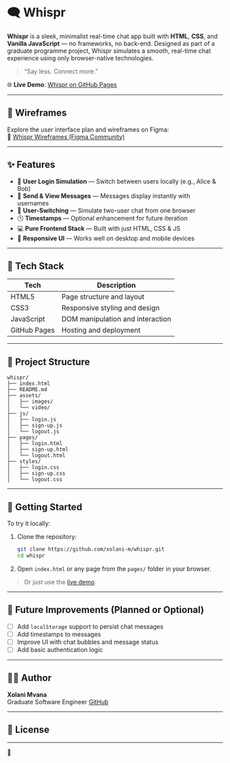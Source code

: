 # 🗨️ Whispr

**Whispr** is a sleek, minimalist real-time chat app built with **HTML**, **CSS**, and **Vanilla JavaScript** — no frameworks, no back-end. Designed as part of a graduate programme project, Whispr simulates a smooth, real-time chat experience using only browser-native technologies.

> “Say less. Connect more.”

🌐 **Live Demo**: [Whispr on GitHub Pages](https://xolani-m.github.io/whispr/)


---

## 📐 Wireframes

Explore the user interface plan and wireframes on Figma:  
🔗 [Whispr Wireframes (Figma Community)](https://www.figma.com/community/file/1506604130928254870)


---

## ✨ Features

- 👤 **User Login Simulation** — Switch between users locally (e.g., Alice & Bob)
- 💬 **Send & View Messages** — Messages display instantly with usernames
- 🧠 **User-Switching** — Simulate two-user chat from one browser
- 🕒 **Timestamps** — Optional enhancement for future iteration
- 💻 **Pure Frontend Stack** — Built with just HTML, CSS & JS
- 📱 **Responsive UI** — Works well on desktop and mobile devices

---

## 🧪 Tech Stack

| Tech          | Description                          |
|---------------|--------------------------------------|
| HTML5         | Page structure and layout            |
| CSS3          | Responsive styling and design        |
| JavaScript    | DOM manipulation and interaction     |
| GitHub Pages  | Hosting and deployment               |

---

## 📁 Project Structure

```
whispr/
├── index.html
├── README.md
├── assets/
│   ├── images/
│   └── video/
├── js/
│   ├── login.js
│   ├── sign-up.js
│   └── logout.js
├── pages/
│   ├── login.html
│   ├── sign-up.html
│   └── logout.html
├── styles/
│   ├── login.css
│   ├── sign-up.css
│   └── logout.css
```

---

## 🚀 Getting Started

To try it locally:

1. Clone the repository:
   ```bash
   git clone https://github.com/xolani-m/whispr.git
   cd whispr
   ```

2. Open `index.html` or any page from the `pages/` folder in your browser.

> Or just use the [live demo](https://xolani-m.github.io/whispr/).

---

## 🧠 Future Improvements (Planned or Optional)

- [ ] Add `localStorage` support to persist chat messages
- [ ] Add timestamps to messages
- [ ] Improve UI with chat bubbles and message status
- [ ] Add basic authentication logic

---

## 🙋‍♂️ Author

**Xolani Mvana**  
Graduate Software Engineer
[GitHub](https://github.com/xolani-m)

---

## 📝 License



---

🫧

